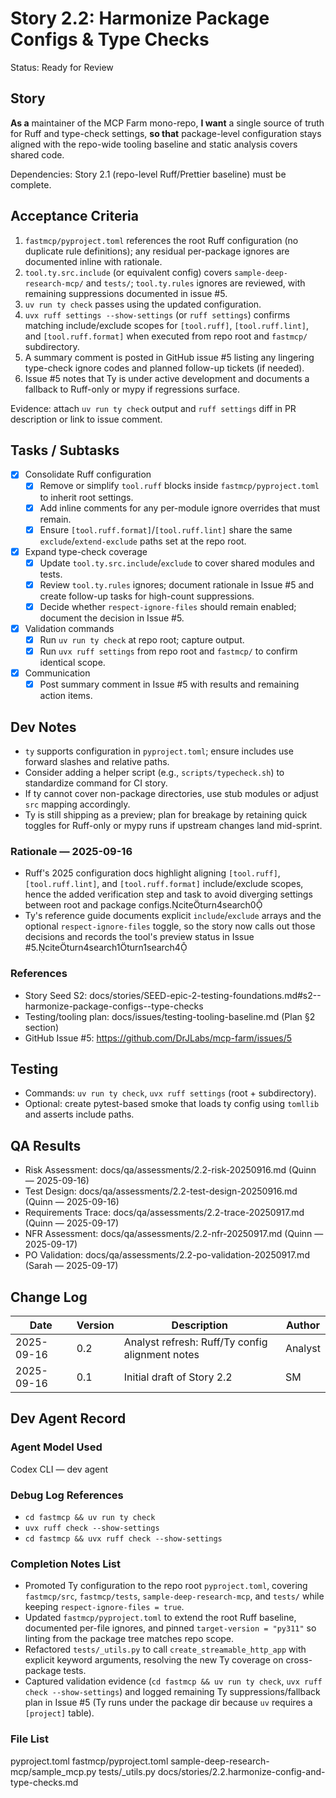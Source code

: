 # Story 2.2: Harmonize Package Configs & Type Checks

Status: Ready for Review

## Story

**As a** maintainer of the MCP Farm mono-repo,
**I want** a single source of truth for Ruff and type-check settings,
**so that** package-level configuration stays aligned with the repo-wide tooling baseline and static analysis covers shared code.

Dependencies: Story 2.1 (repo-level Ruff/Prettier baseline) must be complete.

## Acceptance Criteria

1. `fastmcp/pyproject.toml` references the root Ruff configuration (no duplicate rule definitions); any residual per-package ignores are documented inline with rationale.
2. `tool.ty.src.include` (or equivalent config) covers `sample-deep-research-mcp/` and `tests/`; `tool.ty.rules` ignores are reviewed, with remaining suppressions documented in issue #5.
3. `uv run ty check` passes using the updated configuration.
4. `uvx ruff settings --show-settings` (or `ruff settings`) confirms matching include/exclude scopes for `[tool.ruff]`, `[tool.ruff.lint]`, and `[tool.ruff.format]` when executed from repo root and `fastmcp/` subdirectory.
5. A summary comment is posted in GitHub issue #5 listing any lingering type-check ignore codes and planned follow-up tickets (if needed).
6. Issue #5 notes that Ty is under active development and documents a fallback to Ruff-only or mypy if regressions surface.

Evidence: attach `uv run ty check` output and `ruff settings` diff in PR description or link to issue comment.

## Tasks / Subtasks

- [x] Consolidate Ruff configuration
  - [x] Remove or simplify `tool.ruff` blocks inside `fastmcp/pyproject.toml` to inherit root settings.
  - [x] Add inline comments for any per-module ignore overrides that must remain.
  - [x] Ensure `[tool.ruff.format]`/`[tool.ruff.lint]` share the same `exclude`/`extend-exclude` paths set at the repo root.
- [x] Expand type-check coverage
  - [x] Update `tool.ty.src.include`/`exclude` to cover shared modules and tests.
  - [x] Review `tool.ty.rules` ignores; document rationale in Issue #5 and create follow-up tasks for high-count suppressions.
  - [x] Decide whether `respect-ignore-files` should remain enabled; document the decision in Issue #5.
- [x] Validation commands
  - [x] Run `uv run ty check` at repo root; capture output.
  - [x] Run `uvx ruff settings` from repo root and `fastmcp/` to confirm identical scope.
- [x] Communication
  - [x] Post summary comment in Issue #5 with results and remaining action items.

## Dev Notes

- `ty` supports configuration in `pyproject.toml`; ensure includes use forward slashes and relative paths.
- Consider adding a helper script (e.g., `scripts/typecheck.sh`) to standardize command for CI story.
- If ty cannot cover non-package directories, use stub modules or adjust `src` mapping accordingly.
- Ty is still shipping as a preview; plan for breakage by retaining quick toggles for Ruff-only or mypy runs if upstream changes land mid-sprint.

### Rationale — 2025-09-16

- Ruff's 2025 configuration docs highlight aligning `[tool.ruff]`, `[tool.ruff.lint]`, and `[tool.ruff.format]` include/exclude scopes, hence the added verification step and task to avoid diverging settings between root and package configs.citeturn4search0
- Ty's reference guide documents explicit `include`/`exclude` arrays and the optional `respect-ignore-files` toggle, so the story now calls out those decisions and records the tool's preview status in Issue #5.citeturn4search1turn1search4

### References

- Story Seed S2: docs/stories/SEED-epic-2-testing-foundations.md#s2--harmonize-package-configs--type-checks
- Testing/tooling plan: docs/issues/testing-tooling-baseline.md (Plan §2 section)
- GitHub Issue #5: https://github.com/DrJLabs/mcp-farm/issues/5

## Testing

- Commands: `uv run ty check`, `uvx ruff settings` (root + subdirectory).
- Optional: create pytest-based smoke that loads ty config using `tomllib` and asserts include paths.

## QA Results

- Risk Assessment: docs/qa/assessments/2.2-risk-20250916.md (Quinn — 2025-09-16)
- Test Design: docs/qa/assessments/2.2-test-design-20250916.md (Quinn — 2025-09-16)
- Requirements Trace: docs/qa/assessments/2.2-trace-20250917.md (Quinn — 2025-09-17)
- NFR Assessment: docs/qa/assessments/2.2-nfr-20250917.md (Quinn — 2025-09-17)
- PO Validation: docs/qa/assessments/2.2-po-validation-20250917.md (Sarah — 2025-09-17)

## Change Log

| Date       | Version | Description                                      | Author |
| ---------- | ------- | ------------------------------------------------ | ------ |
| 2025-09-16 | 0.2     | Analyst refresh: Ruff/Ty config alignment notes  | Analyst |
| 2025-09-16 | 0.1     | Initial draft of Story 2.2                       | SM     |

## Dev Agent Record

### Agent Model Used

Codex CLI — dev agent

### Debug Log References

- `cd fastmcp && uv run ty check`
- `uvx ruff check --show-settings`
- `cd fastmcp && uvx ruff check --show-settings`

### Completion Notes List

- Promoted Ty configuration to the repo root `pyproject.toml`, covering `fastmcp/src`, `fastmcp/tests`, `sample-deep-research-mcp`, and `tests/` while keeping `respect-ignore-files = true`.
- Updated `fastmcp/pyproject.toml` to extend the root Ruff baseline, documented per-file ignores, and pinned `target-version = "py311"` so linting from the package tree matches repo scope.
- Refactored `tests/_utils.py` to call `create_streamable_http_app` with explicit keyword arguments, resolving the new Ty coverage on cross-package tests.
- Captured validation evidence (`cd fastmcp && uv run ty check`, `uvx ruff check --show-settings`) and logged remaining Ty suppressions/fallback plan in Issue #5 (Ty runs under the package dir because `uv` requires a `[project]` table).

### File List

pyproject.toml
fastmcp/pyproject.toml
sample-deep-research-mcp/sample_mcp.py
tests/_utils.py
docs/stories/2.2.harmonize-config-and-type-checks.md
